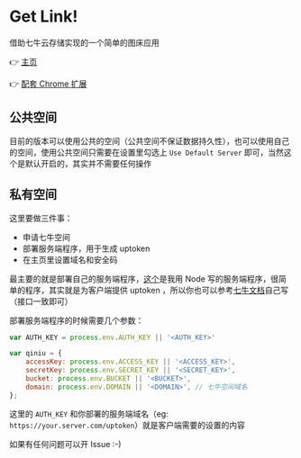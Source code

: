 # Get Link!

借助七牛云存储实现的一个简单的图床应用

:point_right: [主页][1]

:point_right: [配套 Chrome 扩展][2]


## 公共空间

目前的版本可以使用公共的空间（公共空间不保证数据持久性），也可以使用自己的空间，使用公共空间只需要在设置里勾选上 `Use Default Server` 即可，当然这个是默认开启的，其实并不需要任何操作

## 私有空间

这里要做三件事：

 - 申请七牛空间
 - 部署服务端程序，用于生成 uptoken
 - 在主页里设置域名和安全码

最主要的就是部署自己的服务端程序，[这个][3]是我用 Node 写的服务端程序，很简单的程序，其实就是为客户端提供 uptoken ，所以你也可以参考[七牛文档][4]自己写（接口一致即可）

部署服务端程序的时候需要几个参数：

```javascript
var AUTH_KEY = process.env.AUTH_KEY || '<AUTH_KEY>'

var qiniu = {
    accessKey: process.env.ACCESS_KEY || '<ACCESS_KEY>',
    secretKey: process.env.SECRET_KEY || '<SECRET_KEY>',
    bucket: process.env.BUCKET || '<BUCKET>',
    domain: process.env.DOMAIN || '<DOMAIN>', // 七牛空间域名
};
```

这里的 `AUTH_KEY` 和你部署的服务端域名（eg: `https://your.server.com/uptoken`）就是客户端需要的设置的内容

如果有任何问题可以开 Issue :-)

 [1]: https://get-link.xyz
 [2]: https://goo.gl/hI9FR5
 [3]: https://github.com/int64ago/node-qiniu-server
 [4]: http://developer.qiniu.com/

